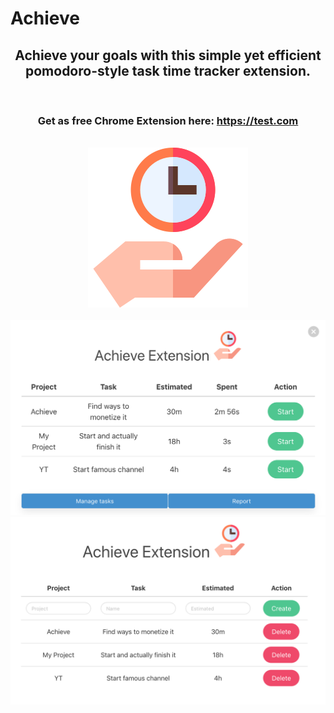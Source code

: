 # Achieve

<div align="center">

## Achieve your goals with this simple yet efficient pomodoro-style task time tracker extension.

<br/>

### **Get as free Chrome Extension here**: https://test.com

<br/>

<img src="https://github.com/ricardofagodoy/achieve/raw/master/images/icon-256.png">

<br/>
<br/>

<img src="https://github.com/ricardofagodoy/achieve/raw/master/images/example.png">

<br/>

<img src="https://github.com/ricardofagodoy/achieve/raw/master/images/example2.png">

</div>